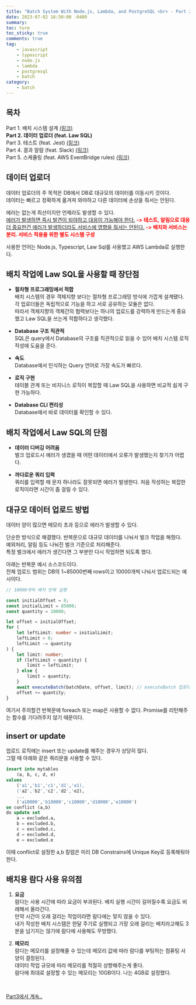 ```yaml
---
title: "Batch System With Node.js, Lambda, and PostgreSQL <br> - Part 2. 데이터 업로더 (feat. Law SQL)"
date: 2023-07-02 16:50:00 -0400
summary:
toc: ture
toc_sticky: true
comments: true
tag:
    - javascript
    - typescript
    - node.js
    - lambda
    - postgresql
    - batch
category:
    - batch
---
```


## 목차

Part 1. 배치 시스템 설계 [(링크)](https://sik-kim.github.io/batch/batch1/) <br>
**Part 2. 데이터 업로더 (feat. Law SQL)** <br>
Part 3. 테스트 (feat. Jest) [(링크)](https://sik-kim.github.io/batch/batch3/) <br>
Part 4. 결과 알람 (feat. Slack) [(링크)](https://sik-kim.github.io/batch/batch4/) <br>
Part 5. 스케쥴링 (feat. AWS EventBridge rules) [(링크)](https://sik-kim.github.io/batch/batch5/) <br>

## 데이터 업로더

데이터 업로더의 주 목적은 DB에서 DB로 대규모의 데이터를 이동시키 것이다. <br>
데이터는 빠르고 정확하게 옮겨져 와야하고 다른 데이터에 손상을 줘서는 안된다.

에러는 없는게 최선이지만 언제라도 발생할 수 있다. <br>
<U>에러가 발생하면 즉시 발견이 되야하고 대응이 가능해야 한다.</U> <span style="color: red;">**-> 테스트, 알림으로 대응**</span> <br>
<U>더 중요한건 에러가 발생하더라도 서비스에 영향을 줘서는 안된다.</U> <span style="color: red;">**-> 배치와 서비스는 분리. 서비스 적용을 위한 별도 시스템 구성**</span> <br>

사용한 언어는 Node.js, Typescript, Law Sql를 사용했고 AWS Lambda로 실행한다.

## 배치 작업에 Law SQL을 사용할 때 장단점

-   **절차형 프로그래밍에서 적합** <br>
    배치 시스템의 경우 객체지향 보다는 절차형 프로그래밍 방식에 가깝게 설계됐다. <br>
    각 업로더들은 독립적으로 기능을 하고 서로 공유하는 모듈은 없다. <br>
    따라서 객체지향의 객체간의 협력보다는 하나의 업로드를 강력하게 만드는게 중요했고 Law SQL을 쓰는게 적합하다고 생각했다.

-   **Database 구조 직관적** <br>
    SQL은 query에서 Database의 구조를 직관적으로 읽을 수 있어 배치 시스템 로직 작성에 도움을 준다.

-   **속도** <br>
    Database에서 인식하는 Query 언어로 가장 속도가 빠르다.

-   **로직 구현** <br>
    테이블 관계 또는 비지니스 로직이 복잡할 때 Law SQL을 사용하면 비교적 쉽게 구현 가능하다.

-   **Database CLI 편리성** <br>
    Database에서 바로 데이터를 확인할 수 있다.

## 배치 작업에서 Law SQL의 단점

-   **데이터 디버깅 어려움** <br>
    벌크 업로드시 에러가 생겼을 때 어떤 데이터에서 오류가 발생했는지 찾기가 어렵다.

-   **까다로운 쿼리 입력** <br>
    쿼리를 입력할 때 문자 하나라도 잘못되면 에러가 발생한다. 처음 작성하는 복잡한 로직이라면 시간이 좀 걸릴 수 있다.

## 대규모 데이터 업로드 방법

데이터 양이 많으면 메모리 초과 등으로 에러가 발생할 수 있다.

단순한 방식으로 해결했다. 반복문으로 대규모 데이터를 나눠서 벌크 작업을 해줬다. <br>
예외처리, 알림 등도 나눠진 벌크 기준으로 처리해준다. <br>
특정 벌크에서 에러가 생긴다면 그 부분만 다시 작업하면 되도록 했다.

아래는 반복문 예시 소스코드이다. <br>
전체 업로드 범위는 DB의 1~85000번째 rows이고 10000개씩 나눠서 업로드되는 예시이다.

```typescript
// 10000개씩 배치 반복 실행

const initialOffset = 0;
const initialLimit = 85000;
const quantity = 10000;

let offset = initialOffset;
for (
    let leftLimit: number = initialLimit;
    leftLimit > 0;
    leftLimit -= quantity
) {
    let limit: number;
    if (leftLimit < quantity) {
        limit = leftLimit;
    } else {
        limit = quantity;
    }
    await executeBatch(batchDate, offset, limit); // executeBatch 업로더 함수
    offset += quantity;
}
```

여기서 주의할건 반복문에 foreach 또는 map은 사용할 수 없다. Promise를 리턴해주는 함수를 기다려주지 않기 때문이다.

## insert or update

업로드 로직에는 insert 또는 update를 해주는 경우가 상당히 많다. <br>
그럴 때 아래와 같은 쿼리문을 사용할 수 있다.

```sql
insert into mytables
    (a, b, c, d, e)
values
    ('a1','b1','c1','d1','e1),
    ('a2','b2','c2','d2','e2),
    ...
    ('a10000','b10000','c10000','d10000','e10000')
on conflict (a,b)
do update set
    a = excluded.a,
    b = excluded.b,
    c = excluded.c,
    d = excluded.d,
    e = excluded.e
```

이때 conflict로 설정한 a,b 칼럼은 미리 DB Constrains에 Unique Key로 등록해둬야 한다.

## 배치용 람다 사용 유의점

1. **요금** <br>
   람다는 사용 시간에 따라 요금이 부과된다. 배치 실행 시간이 길어질수록 요금도 비례해서 올라간다. <br>
   만약 시간이 오래 걸리는 작업이라면 람다에는 맞지 않을 수 있다. <br>
   내가 작성한 배치 시스템은 한달 주기로 실행되고 가장 오래 걸리는 배치라고해도 3분을 넘기지는 않기에 람다에 사용해도 무방했다.

2. **메모리** <br>
   람다는 메모리를 설정해줄 수 있는데 메모리 값에 따라 람다를 부팅하는 컴퓨팅 사양이 결정된다. <br>
   데이터 작업 규모에 따라 메모리를 적절히 상향해주는게 좋다. <br>
   람다에 최대로 설정할 수 있는 메모리는 10GB이다. 나는 4GB로 설정했다.

<br>

[Part3에서 계속..](https://sik-kim.github.io/batch/batch3/)
